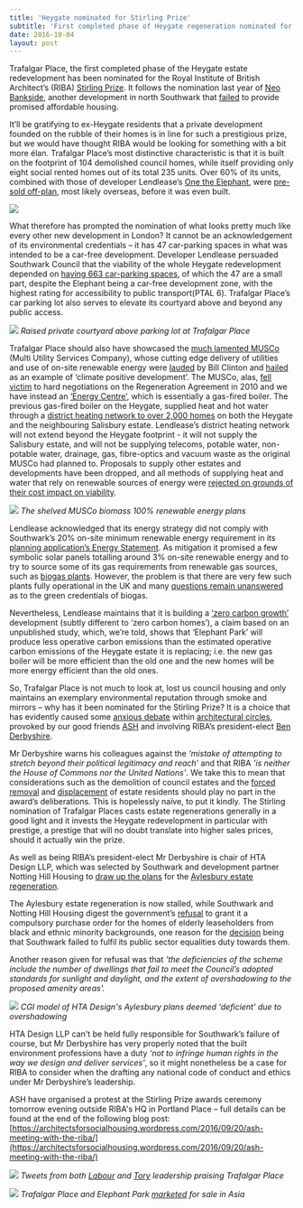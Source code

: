 ```yaml
---
title: 'Heygate nominated for Stirling Prize'
subtitle: 'First completed phase of Heygate regeneration nominated for architecture award'
date: 2016-10-04
layout: post
---
```

Trafalgar Place, the first completed phase of the Heygate estate redevelopment has been nominated for the Royal Institute of British Architect’s (RIBA) [Stirling Prize](https://www.architecture.com/Awards/Awards2016/StirlingPrize/Home.aspx).
It follows the nomination last year of [Neo Bankside](http://35percent.org/neo-bankside), another development in north Southwark that [failed](https://www.theguardian.com/artanddesign/architecture-design-blog/2015/jul/21/neo-bankside-how-richard-rogers-new-non-dom-accom-cut-out-the-poor) to provide promised affordable housing.

It’ll be gratifying to ex-Heygate residents that a private development founded on the rubble of their homes is in line for such a prestigious prize, but we would have thought RIBA would be looking for something with a bit more élan. Trafalgar Place’s most distinctive characteristic is that it is built on the footprint of 104 demolished council homes, while itself providing only eight social rented homes out of its total 235 units. Over 60% of its units, combined with those of developer Lendlease’s [One the Elephant](http://35percent.org/one-the-elephant/), were [pre-sold off-plan](http://lendlease2013.reportonline.com.au/annual-report/europe), most likely overseas, before it was even built.

![](http://35percent.org/img/trafalgarplacedemolition.jpg)

What therefore has prompted the nomination of what looks pretty much like every other new development in London?  It cannot be an acknowledgement of its environmental credentials – it has 47 car-parking spaces in what was intended to be a car-free development. Developer Lendlease persuaded Southwark Council that the viability of the whole Heygate redevelopment depended on [having 663 car-parking spaces](http://35percent.org/sustainable-development/#car-free-development), of which the 47 are a small part, despite the Elephant being a car-free development zone, with the highest rating for accessibility to public transport(PTAL 6). Trafalgar Place’s car parking lot also serves to elevate its courtyard above and beyond any public access.

![](http://35percent.org/img/trafalgarplaceraisedcourtyard.png)
*Raised private courtyard above parking lot at Trafalgar Place*

Trafalgar Place should also have showcased the [much lamented MUSCo](http://35percent.org/sustainable-development/#zero-carbon-homes) (Multi Utility Services Company), whose cutting edge delivery of utilities and use of on-site renewable energy were [lauded](http://news.bbc.co.uk/1/hi/england/london/8056859.stm) by Bill Clinton and [hailed](http://www.london-se1.co.uk/news/view/6032) as an example of ‘climate positive development’. The MUSCo, alas, [fell victim](http://www.london-se1.co.uk/news/view/5052) to hard negotiations on the Regeneration Agreement in 2010 and we have instead an [‘Energy Centre’](http://35percent.org/sustainable-development/#zero-carbon-homes), which is essentially a gas-fired boiler. The previous gas-fired boiler on the Heygate, supplied heat and hot water through a [district heating network to over 2,000 homes](http://crappistmartin.github.io/images/HeygateDHN.png) on both the Heygate and the neighbouring Salisbury estate. Lendlease’s district heating network will not extend beyond the Heygate footprint - it will not supply the Salisbury estate, and will not be supplying telecoms, potable water, non-potable water, drainage, gas, fibre-optics and vacuum waste as the original MUSCo had planned to. Proposals to supply other estates and developments have been dropped, and all methods of supplying heat and water that rely on renewable sources of energy were [rejected on grounds of their cost impact on viability](http://crappistmartin.github.io/blog/2012/07/03/its-all-about-financial-viability/).

![](http://35percent.org/img/energy_envrnmtl-services_lge.gif)
*The shelved MUSCo biomass 100% renewable energy plans*

Lendlease acknowledged that its energy strategy did not comply with Southwark’s 20% on-site minimum renewable energy requirement in its [planning application’s Energy Statement](http://planbuild.southwark.gov.uk/documents/?casereference=12/AP/2797&system=DC). As mitigation it promised a few symbolic solar panels totalling around 3% on-site renewable energy and to try to source some of its gas requirements from renewable gas sources, such as [biogas plants](https://en.wikipedia.org/wiki/Biogas). However, the problem is that there are very few such plants fully operational in the UK and many [questions remain unanswered](https://www.theguardian.com/environment/georgemonbiot/2014/mar/14/uk-ban-maize-biogas) as to the green credentials of biogas.

Nevertheless, Lendlease maintains that it is building a [‘zero carbon growth’](http://35percent.org/sustainable-development/#zero-carbon-homes) development (subtly different to ‘zero carbon homes’), a claim based on an unpublished study, which, we’re told, shows that ‘Elephant Park’ will produce less operative carbon emissions than the estimated operative carbon emissions of the Heygate estate it is replacing; i.e. the new gas boiler will be more efficient than the old one and the new homes will be more energy efficient than the old ones.

So, Trafalgar Place is not much to look at, lost us council housing and only maintains an exemplary environmental reputation through smoke and mirrors – why has it been nominated for the Stirling Prize? It is a choice that has evidently caused some [anxious debate](https://www.architectsjournal.co.uk/opinion/the-stirling-prize-jury-shouldnt-be-distracted-by-politics/10012140.article) within [architectural circles](https://www.architectsjournal.co.uk/opinion/the-stirling-prize-jury-shouldnt-be-distracted-by-politics/10012140.article), provoked by our good friends [ASH](https://architectsforsocialhousing.wordpress.com/) and involving RIBA’s president-elect [Ben Derbyshire](https://www.architectsjournal.co.uk/ben-derbyshire/5050731.publicprofile).

Mr Derbyshire warns his colleagues against the _‘mistake of attempting to stretch beyond their political legitimacy and reach’_ and that RIBA _’is neither the House of Commons nor the United Nations’_. We take this to mean that considerations such as the demolition of council estates and the [forced removal](http://35percent.org/2013-11-06-southwark-sends-in-the-heavy-mob/) and [displacement](http://35percent.org/2013-06-08-the-heygate-diaspora/) of estate residents should play no part in the award’s deliberations. This is hopelessly naïve, to put it kindly. The Stirling nomination of Trafalgar Places casts estate regenerations generally in a good light and it invests the Heygate redevelopment in particular with prestige, a prestige that will no doubt translate into higher sales prices, should it actually win the prize.

As well as being RIBA’s president-elect Mr Derbyshire is chair of HTA Design LLP, which was selected by Southwark and development partner Notting Hill Housing to [draw up the plans](http://www.bdonline.co.uk/hta-design-to-lead-%C2%A315bn-aylesbury-estate-redevelopment/5068255.article) for the [Aylesbury estate regeneration](http://35percent.org/aylesbury-estate).

The Aylesbury estate regeneration is now stalled, while Southwark and Notting Hill Housing digest the government’s [refusal](http://35percent.org/2016-09-26-council-appeals-aylesbury-cpo-decision/) to grant it a compulsory purchase order for the homes of elderly leaseholders from black and ethnic minority backgrounds, one reason for the [decision](http://35percent.org/img/Decision_Letter_Final.pdf) being that Southwark failed to fulfil its public sector equalities duty towards them. 

Another reason given for refusal was that _'the deficiencies of the scheme include the number of dwellings that fail to meet the Council’s adopted standards for sunlight and daylight, and the extent of overshadowing to the proposed amenity areas'._

![](http://35percent.org/img/aylesburyfdsmodel.jpg)
*CGI model of HTA Design's Aylesbury plans deemed 'deficient' due to overshadowing* 

HTA Design LLP can't be held fully responsible for Southwark’s failure of course, but Mr Derbyshire has very properly noted that the built environment professions have a duty _‘not to infringe human rights in the way we design and deliver services’_, so it might nonetheless be a case for RIBA to consider when the drafting any national code of conduct and ethics under Mr Derbyshire’s leadership.

ASH have organised a protest at the Stirling Prize awards ceremony tomorrow evening outside RIBA's HQ in Portland Place – full details can be found at the end of the following blog post: [https://architectsforsocialhousing.wordpress.com/2016/09/20/ash-meeting-with-the-riba/](https://architectsforsocialhousing.wordpress.com/2016/09/20/ash-meeting-with-the-riba/)


![](http://35percent.org/img/labourandtories_trafalgarplace.png)
*Tweets from both [Labour](https://twitter.com/leicesterliz/status/720581957978075136) and [Tory](https://twitter.com/ElephantParkLDN/status/606461178991255552) leadership praising Trafalgar Place*

![](http://35percent.org/img/TrafalgarPlaceCN.png)
*Trafalgar Place and Elephant Park [marketed](http://35percent.org/img/West_Grove_Colliers_Fact_Sheet.pdf) for sale in Asia*







